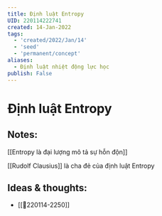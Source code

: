 ```yaml
---
title: Định luật Entropy
UID: 220114222741
created: 14-Jan-2022
tags:
  - 'created/2022/Jan/14'
  - 'seed'
  - 'permanent/concept'
aliases:
  - Định luật nhiệt động lực học
publish: False
---
```

# Định luật Entropy

## Notes:
[[Entropy là đại lượng mô tả sự hỗn độn]]

[[Rudolf Clausius]] là cha đẻ của định luật Entropy

## Ideas & thoughts:
- [[💬220114-2250]]

